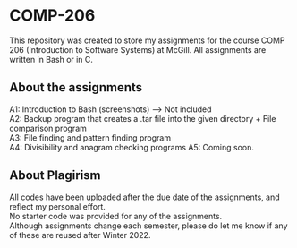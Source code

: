 # COMP-206
This repository was created to store my assignments for the course COMP 206 (Introduction to Software Systems) at McGill. All assignments are written in Bash or in C.

## About the assignments
A1: Introduction to Bash (screenshots) --> Not included  <br />
A2: Backup program that creates a .tar file into the given directory + File comparison program  <br />
A3: File finding and pattern finding program <br />
A4: Divisibility and anagram checking programs
A5: Coming soon.

## About Plagirism
All codes have been uploaded after the due date of the assignments, and reflect my personal effort. <br />
No starter code was provided for any of the assignments. <br />
Although assignments change each semester, please do let me know if any of these are reused after Winter 2022. 
